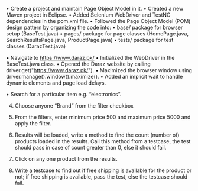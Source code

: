 •	Create a project and maintain Page Object Model in it.
•	Created a new Maven project in Eclipse.
•	Added Selenium WebDriver and TestNG dependencies in the pom.xml file.
•	Followed the Page Object Model (POM) design pattern by organizing the code into:
•	base/ package for browser setup (BaseTest.java)
•	pages/ package for page classes (HomePage.java, SearchResultsPage.java, ProductPage.java)
•	tests/ package for test classes (DarazTest.java)
 
 
•	Navigate to https://www.daraz.pk/
•	Initialized the WebDriver in the BaseTest.java class.
•	Opened the Daraz website by calling driver.get("https://www.daraz.pk/").
•	Maximized the browser window using driver.manage().window().maximize().
•	Added an implicit wait to handle dynamic elements and page load delays.

 

 


 

 

•	Search for a particular item e.g. “electronics”.

 

 

 

4. Choose anyone “Brand” from the filter checkbox
 
 
 
5. From the filters, enter minimum price 500 and maximum price 5000 and apply the filter.
 
 
 
6.	Results will be loaded, write a method to find the count (number of) products loaded in the results. Call this method from a testcase, the test should pass in case of count greater than 0, else it should fail.
 
 
7.	Click on any one product from the results.
 
 
8.	Write a testcase to find out if free shipping is available for the product or not; if free shipping is available, pass the test, else the testcase should fail.
 
